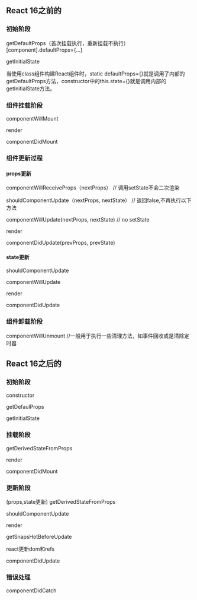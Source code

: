 ## React 16之前的

### 初始阶段  

  getDefaultProps（首次挂载执行，重新挂载不执行） [component].defaultProps={...}


  getInitialState   

  当使用class组件构建React组件时，static defaultProps={}就是调用了内部的getDefaultProps方法，constructor中的this.state={}就是调用内部的getInitialState方法。

### 组件挂载阶段 


 componentWillMount 

 render  

 componentDidMount 


  
### 组件更新过程  

#### props更新
componentWillReceiveProps（nextProps） // 调用setState不会二次渲染

shouldComponentUpdate（nextProps, nextState） // 返回false,不再执行以下方法

componentWillUpdate(nextProps, nextState)  // no setState

render

componentDidUpdate(prevProps, prevState) 

#### state更新  
 shouldComponentUpdate  

 componentWillUpdate 


 render 

 componentDidUpdate

### 组件卸载阶段
componentWillUnmount    //一般用于执行一些清理方法，如事件回收或是清除定时器  


## React 16之后的  

### 初始阶段 
constructor 

getDefaulProps  

getInitialState


### 挂载阶段 
getDerivedStateFromProps   

render   

componentDidMount  

### 更新阶段  
(props,state更新) 
getDerivedStateFromProps 

shouldComponentUpdate  

render  

getSnapsHotBeforeUpdate   

react更新dom和refs 

componentDidUpdate   


### 错误处理  
componentDidCatch  